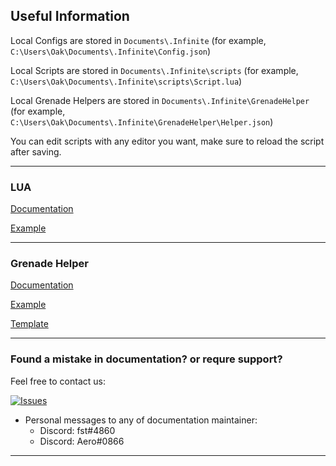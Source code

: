 ## Useful Information

Local Configs are stored in `Documents\.Infinite` (for example,
`C:\Users\Oak\Documents\.Infinite\Config.json`)

Local Scripts are stored in `Documents\.Infinite\scripts` (for example,
`C:\Users\Oak\Documents\.Infinite\scripts\Script.lua`)

Local Grenade Helpers are stored in `Documents\.Infinite\GrenadeHelper` (for example,
`C:\Users\Oak\Documents\.Infinite\GrenadeHelper\Helper.json`)

You can edit scripts with any editor you want, make sure to reload the script after saving.

---
### LUA

[Documentation](/Lua/Documentation.md)

[Example](/Lua/Examples.md)

---

### Grenade Helper

[Documentation](/GrenadeHelper/Documentation.md)

[Example](/GrenadeHelper/Example.json)

[Template](/GrenadeHelper/Template.json)

---
### Found a mistake in documentation? or requre support?

Feel free to contact us:

[![Issues](https://img.shields.io/github/issues/Infinitedevofficial/Documentation.svg?style=plastic)](https://github.com/Infinitedevofficial/Documentation/issues)

- Personal messages to any of documentation maintainer:
  - Discord: fst#4860
  - Discord: Aero#0866
  
---
